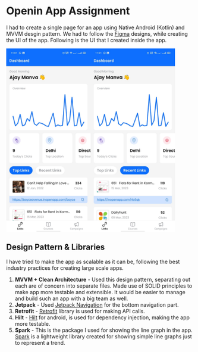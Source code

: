# Openin App Assignment

I had to create a single page for an app using Native Android (Kotlin) and MVVM desgin pattern. We had to follow the [Figma](https://iOS.openinapp.co/UITemp) designs, while creating the UI of the app. Following is the UI that I created inside the app.

<div style="display: flex;">
  <img src="screenshots/home-top-links.jpeg" alt="Home Page showing Top Links" width="45%" />
  <img src="screenshots/home-recent-links.jpeg" alt="Home Page showing Recent Links" width="45%" />
</div>


## Design Pattern & Libraries

I have tried to make the app as scalable as it can be, following the best industry practices for creating large scale apps.

1. **MVVM + Clean Architecture** - Used this design pattern, separating out each are of concern into separate files. Made use of SOLID principles to make app more testable and extensible. It would be easier to manage and build such an app with a big team as well.
2. **Jetpack** - Used [Jetpack Navigation](https://developer.android.com/jetpack/androidx/releases/navigation) for the bottom navigation part.
3. **Retrofit** - [Retrofit](https://square.github.io/retrofit/) library is used for making API calls.
4. **Hilt** - [Hilt](https://developer.android.com/training/dependency-injection/hilt-android) for android, is used for dependency injection, making the app more testable.
5. **Spark** - This is the package I used for showing the line graph in the app. [Spark](https://github.com/robinhood/spark) is a lightweight library created for showing simple line graphs just to represent a trend.

